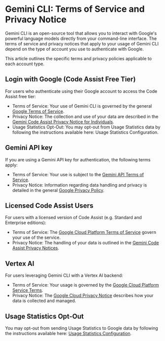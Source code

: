 # Gemini CLI: Terms of Service and Privacy Notice

Gemini CLI is an open-source tool that allows you to interact with Google's powerful language models directly from your command-line interface. The terms of service and privacy notices that apply to your usage of Gemini CLI depend on the type of account you use to authenticate with Google.

This article outlines the specific terms and privacy policies applicable to each account type.

## Login with Google (Code Assist Free Tier)

For users who authenticate using their Google account to access the Code Assist free tier:
- Terms of Service: Your use of Gemini CLI is governed by the general [Google Terms of Service](https://policies.google.com/terms?hl=en-US).
- Privacy Notice: The collection and use of your data are described in the [Gemini Code Assist Privacy Notice for Individuals](https://developers.google.com/gemini-code-assist/resources/privacy-notice-gemini-code-assist-individuals).
- Usage Statistics Opt-Out: You may opt-out from Usage Statistics data by following the instructions available here: Usage Statistics Configuration.

## Gemini API key

If you are using a Gemini API key for authentication, the following terms apply:
- Terms of Service: Your use is subject to the [Gemini API Terms of Service](https://ai.google.dev/gemini-api/terms).
- Privacy Notice: Information regarding data handling and privacy is detailed in the general [Google Privacy Policy](https://policies.google.com/privacy).

## Licensed Code Assist Users

For users with a licensed version of Code Assist (e.g. Standard and Enterprise editions):
- Terms of Service: The [Google Cloud Platform Terms of Service](https://cloud.google.com/terms) govern your use of the service.
- Privacy Notice: The handling of your data is outlined in the [Gemini Code Assist Privacy Notices](https://developers.google.com/gemini-code-assist/resources/privacy-notices).

## Vertex AI

For users leveraging Gemini CLI with a Vertex AI backend:
- Terms of Service: Your usage is governed by the [Google Cloud Platform Service Terms](https://cloud.google.com/terms/service-terms/).
- Privacy Notice: The [Google Cloud Privacy Notice](https://cloud.google.com/terms/cloud-privacy-notice) describes how your data is collected and managed.

## Usage Statistics Opt-Out

You may opt-out from sending Usage Statistics to Google data by following the instructions available here: [Usage Statistics Configuration](./cli/configuration.md#usage-statistics).
